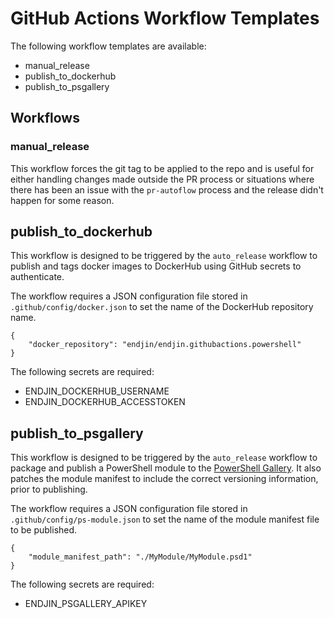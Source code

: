 # GitHub Actions Workflow Templates

The following workflow templates are available:

- manual_release
- publish_to_dockerhub
- publish_to_psgallery

## Workflows

### manual_release
This workflow forces the git tag to be applied to the repo and is useful for either handling changes made outside the PR process or situations where there has been an issue with the `pr-autoflow` process and the release didn't happen for some reason.

## publish_to_dockerhub
This workflow is designed to be triggered by the `auto_release` workflow to publish and tags docker images to DockerHub using GitHub secrets to authenticate.

The workflow requires a JSON configuration file stored in `.github/config/docker.json` to set the name of the DockerHub repository name.

```
{
    "docker_repository": "endjin/endjin.githubactions.powershell"
}
```
The following secrets are required:
* ENDJIN_DOCKERHUB_USERNAME
* ENDJIN_DOCKERHUB_ACCESSTOKEN

## publish_to_psgallery
This workflow is designed to be triggered by the `auto_release` workflow to package and publish a PowerShell module to the [PowerShell Gallery](https://powershellgallery.com).  It also patches the module manifest to include the correct versioning information, prior to publishing.

The workflow requires a JSON configuration file stored in `.github/config/ps-module.json` to set the name of the module manifest file to be published.

```
{
    "module_manifest_path": "./MyModule/MyModule.psd1"
}
```
The following secrets are required:
* ENDJIN_PSGALLERY_APIKEY